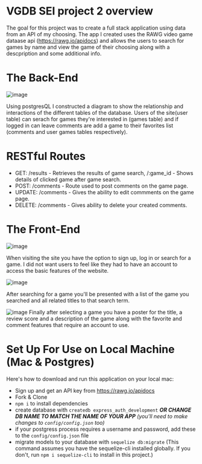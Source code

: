 # VGDB SEI project 2 overview
The goal for this project was to create a full stack application using data from an API of my choosing. The app I created uses the RAWG video game dataase api (https://rawg.io/apidocs) and allows the users to search for games by name and view the game of their choosing along with a descpription and some additional info. 

# The Back-End
![image](https://user-images.githubusercontent.com/85405879/145733348-284e44a2-8a9d-4195-ad77-3678e0a8a59a.png)

Using postgresQL I constructed a diagram to show the relationship and interactions of the different tables of the database. Users of the site(user table) can serach for games they're interested in (games table) and if logged in can leave comments are add a game to their favorites list (comments and user games tables respectively). 

# RESTful Routes
- GET: /results - Retrieves the results of game search, /:game_id - Shows details of clicked game after game search.
- POST: /comments - Route used to post comments on the game page. 
- UPDATE: /comments - Gives the ability to edit commments on the game page.
- DELETE: /comments - Gives ability to delete your created comments.


# The Front-End 
![image](https://user-images.githubusercontent.com/85405879/145738803-67244fb5-d36a-4b89-af83-bb443898fd8d.png)

When visiting the site you have the option to sign up, log in or search for a game. I did not want users to feel like they had to have an account to access the basic features of the website. 

![image](https://user-images.githubusercontent.com/85405879/145738869-e93e3082-2bc0-4551-a7b6-1ee9e0c1a49f.png)

After searching for a game you'll be presented with a list of the game you searched and all related titles to that search term. 

![image](https://user-images.githubusercontent.com/85405879/145738977-1294d70d-5ce5-420d-b464-fa9e30ff31f2.png)
 Finally after selecting a game you have a poster for the title, a review score and a description of the game along with the favorite and comment features that require an account to use. 
 
 









# Set Up For Use on Local Machine (Mac & Postgres)

Here's how to download and run this application on your local mac:
* Sign up and get an API key from https://rawg.io/apidocs
* Fork & Clone
* `npm i` to install dependencies
* create database with `createdb express_auth_development` ***OR CHANGE DB NAME TO MATCH THE NAME OF YOUR APP*** _(you'll need to make changes to `config/config.json` too)_
* if your postgress process requires a username and password, add these to the `config/config.json` file
* migrate models to your database with `sequelize db:migrate` (This command assumes you have the sequelize-cli installed globally. If you don't, run `npm i sequelize-cli` to install in this project.)




